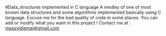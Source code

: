 #Data_structures implemented in C language
A medley of one of most known data structures and some algorithms implemented basically using C language. Excuse me for the bad quality of code in some places. You can add or modify what you want in this project !
Contact me at : massyldjemai@gmail.com
